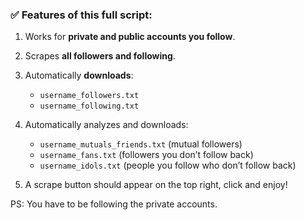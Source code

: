 ### ✅ Features of this **full script**:

1. Works for **private and public accounts you follow**.
2. Scrapes **all followers and following**.
3. Automatically **downloads**:

   * `username_followers.txt`
   * `username_following.txt`
4. Automatically analyzes and downloads:

   * `username_mutuals_friends.txt` (mutual followers)
   * `username_fans.txt` (followers you don’t follow back)
   * `username_idols.txt` (people you follow who don’t follow back)
5. A scrape button should appear on the top right, click and enjoy!

PS: You have to be following the private accounts. 
